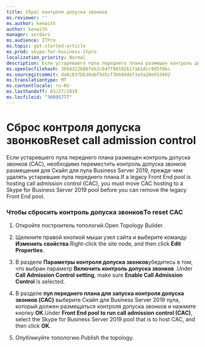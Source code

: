 ```yaml
---
title: Сброс контроля допуска звонков
ms.reviewer: ''
ms.author: kenwith
author: kenwith
manager: serdars
ms.audience: ITPro
ms.topic: get-started-article
ms.prod: skype-for-business-itpro
localization_priority: Normal
description: Если устаревшего пула переднего плана размещен контроль допуска звонков (CAC), необходимо переместить контроль допуска звонков размещения для Скайп для пула Business Server 2019, прежде чем удалять устаревшие пула переднего плана.
ms.openlocfilehash: 3b94322b86feb2c647f88102617ab1dcc9d5f8bc
ms.sourcegitcommit: da8c037bb30abf5d5cf3b60d4b71e3a10e553402
ms.translationtype: MT
ms.contentlocale: ru-RU
ms.lasthandoff: 03/27/2019
ms.locfileid: "30895777"
---
```

# <a name="reset-call-admission-control"></a><span data-ttu-id="b10bb-103">Сброс контроля допуска звонков</span><span class="sxs-lookup"><span data-stu-id="b10bb-103">Reset call admission control</span></span>

<span data-ttu-id="b10bb-104">Если устаревшего пула переднего плана размещен контроль допуска звонков (CAC), необходимо переместить контроль допуска звонков размещения для Скайп для пула Business Server 2019, прежде чем удалять устаревшие пула переднего плана.</span><span class="sxs-lookup"><span data-stu-id="b10bb-104">If a legacy Front End pool is hosting call admission control (CAC), you must move CAC hosting to a Skype for Business Server 2019 pool before you can remove the legacy Front End pool.</span></span>
  
### <a name="to-reset-cac"></a><span data-ttu-id="b10bb-105">Чтобы сбросить контроль допуска звонков</span><span class="sxs-lookup"><span data-stu-id="b10bb-105">To reset CAC</span></span>

1. <span data-ttu-id="b10bb-106">Откройте построитель топологий.</span><span class="sxs-lookup"><span data-stu-id="b10bb-106">Open Topology Builder.</span></span>
    
2. <span data-ttu-id="b10bb-107">Щелкните правой кнопкой мыши узел сайта и выберите команду **Изменить свойства**.</span><span class="sxs-lookup"><span data-stu-id="b10bb-107">Right-click the site node, and then click **Edit Properties**.</span></span>
    
3. <span data-ttu-id="b10bb-108">В разделе **Параметры контроля допуска звонков**убедитесь в том, что выбран параметр **Включить контроль допуска звонков** .</span><span class="sxs-lookup"><span data-stu-id="b10bb-108">Under **Call Admission Control setting**, make sure **Enable Call Admission Control** is selected.</span></span> 
    
4. <span data-ttu-id="b10bb-109">В разделе **пул переднего плана для запуска контроля допуска звонков (CAC)** выберите Скайп для Business Server 2019 пула, который должен размещаться контроля допуска звонков и нажмите кнопку **ОК**.</span><span class="sxs-lookup"><span data-stu-id="b10bb-109">Under **Front End pool to run call admission control (CAC)**, select the Skype for Business Server 2019 pool that is to host CAC, and then click **OK**.</span></span>
    
5. <span data-ttu-id="b10bb-110">Опубликуйте топологию.</span><span class="sxs-lookup"><span data-stu-id="b10bb-110">Publish the topology.</span></span>
    

